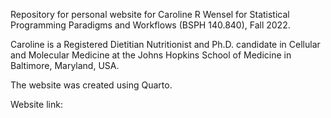 Repository for personal website for Caroline R Wensel for Statistical Programming Paradigms and Workflows (BSPH 140.840), Fall 2022.

Caroline is a Registered Dietitian Nutritionist and Ph.D. candidate in Cellular and Molecular Medicine at the Johns Hopkins School of Medicine in Baltimore, Maryland, USA.

The website was created using Quarto.

Website link:
